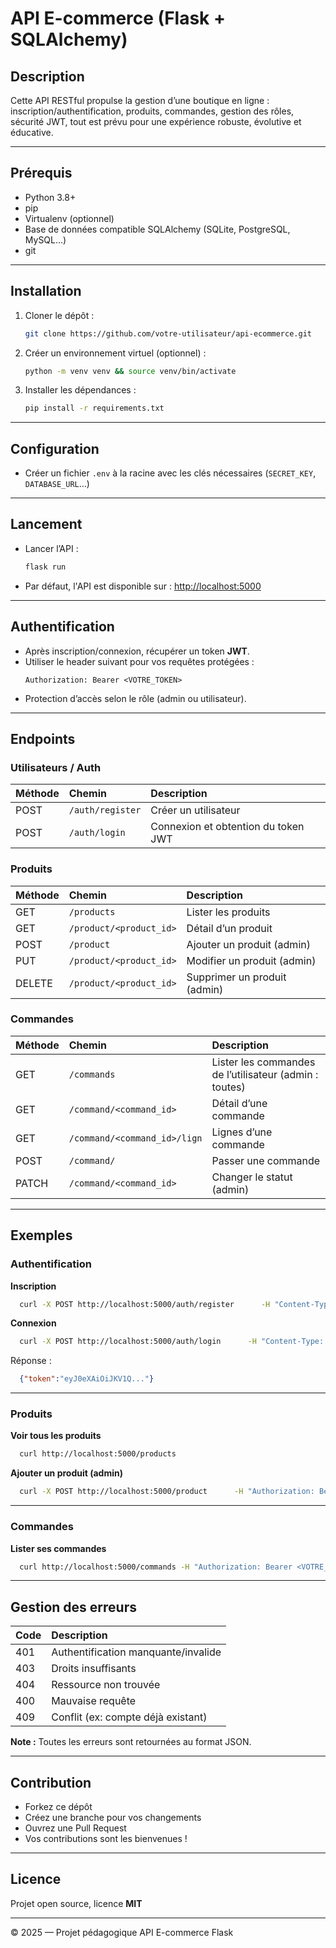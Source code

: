 
# API E-commerce (Flask + SQLAlchemy)

## Description
Cette API RESTful propulse la gestion d’une boutique en ligne : inscription/authentification, produits, commandes, gestion des rôles, sécurité JWT, tout est prévu pour une expérience robuste, évolutive et éducative.

---

## Prérequis
- Python 3.8+
- pip
- Virtualenv (optionnel)
- Base de données compatible SQLAlchemy (SQLite, PostgreSQL, MySQL...)
- git

---

## Installation
1. Cloner le dépôt :  
   ```bash
   git clone https://github.com/votre-utilisateur/api-ecommerce.git
   ```
2. Créer un environnement virtuel (optionnel) :  
   ```bash
   python -m venv venv && source venv/bin/activate
   ```
3. Installer les dépendances :  
   ```bash
   pip install -r requirements.txt
   ```

---

## Configuration
- Créer un fichier `.env` à la racine avec les clés nécessaires (`SECRET_KEY`, `DATABASE_URL`…)

---

## Lancement
- Lancer l’API :  
   ```bash
   flask run
   ```
- Par défaut, l'API est disponible sur : [http://localhost:5000](http://localhost:5000)

---

## Authentification
- Après inscription/connexion, récupérer un token **JWT**.
- Utiliser le header suivant pour vos requêtes protégées :
  ```
  Authorization: Bearer <VOTRE_TOKEN>
  ```
- Protection d’accès selon le rôle (admin ou utilisateur).

---

## Endpoints

### Utilisateurs / Auth
| Méthode | Chemin                | Description                        |
|:--------|:-----------------------|:-----------------------------------|
| POST    | `/auth/register`        | Créer un utilisateur               |
| POST    | `/auth/login`           | Connexion et obtention du token JWT |

### Produits
| Méthode | Chemin                           | Description                        |
|:--------|:----------------------------------|:-----------------------------------|
| GET     | `/products`                       | Lister les produits                |
| GET     | `/product/<product_id>`            | Détail d’un produit                |
| POST    | `/product`                         | Ajouter un produit (admin)         |
| PUT     | `/product/<product_id>`            | Modifier un produit (admin)        |
| DELETE  | `/product/<product_id>`            | Supprimer un produit (admin)       |

### Commandes
| Méthode | Chemin                            | Description                                      |
|:--------|:-----------------------------------|:-------------------------------------------------|
| GET     | `/commands`                        | Lister les commandes de l’utilisateur (admin : toutes) |
| GET     | `/command/<command_id>`             | Détail d’une commande                           |
| GET     | `/command/<command_id>/lign`         | Lignes d’une commande                           |
| POST    | `/command/`                         | Passer une commande                             |
| PATCH   | `/command/<command_id>`              | Changer le statut (admin)                       |

---

## Exemples

### Authentification

**Inscription**
```bash
  curl -X POST http://localhost:5000/auth/register      -H "Content-Type: application/json"      -d '{"email": "user@example.com", "password": "SuperMotDePasse42"}'
```

**Connexion**
```bash
  curl -X POST http://localhost:5000/auth/login      -H "Content-Type: application/json"      -d '{"email": "user@example.com", "password": "SuperMotDePasse42"}'
```
Réponse :
```json
  {"token":"eyJ0eXAiOiJKV1Q..."}
```

---

### Produits

**Voir tous les produits**
```bash
  curl http://localhost:5000/products
```

**Ajouter un produit (admin)**
```bash
  curl -X POST http://localhost:5000/product      -H "Authorization: Bearer <TOKEN_ADMIN>"      -H "Content-Type: application/json"      -d '{"name": "RTX 4090","description": "Carte graphique haut de gamme","category": "Composant","price": 2000,"stock": 5}'
```

---

### Commandes

**Lister ses commandes**
```bash
  curl http://localhost:5000/commands -H "Authorization: Bearer <VOTRE_TOKEN>"
```

---

## Gestion des erreurs
| Code | Description                              |
|:-----|:-----------------------------------------|
| 401  | Authentification manquante/invalide       |
| 403  | Droits insuffisants                      |
| 404  | Ressource non trouvée                    |
| 400  | Mauvaise requête                         |
| 409  | Conflit (ex: compte déjà existant)        |

**Note :** Toutes les erreurs sont retournées au format JSON.

---

## Contribution
- Forkez ce dépôt
- Créez une branche pour vos changements
- Ouvrez une Pull Request
- Vos contributions sont les bienvenues !

---

## Licence
Projet open source, licence **MIT**

---

© 2025 — Projet pédagogique API E-commerce Flask
